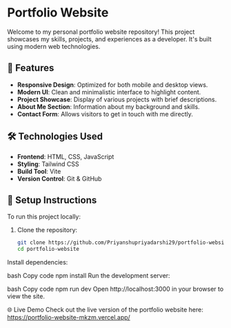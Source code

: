 # Portfolio Website

Welcome to my personal portfolio website repository! This project showcases my skills, projects, and experiences as a developer. It's built using modern web technologies.

## 🚀 Features

- **Responsive Design**: Optimized for both mobile and desktop views.
- **Modern UI**: Clean and minimalistic interface to highlight content.
- **Project Showcase**: Display of various projects with brief descriptions.
- **About Me Section**: Information about my background and skills.
- **Contact Form**: Allows visitors to get in touch with me directly.

## 🛠️ Technologies Used

- **Frontend**: HTML, CSS, JavaScript
- **Styling**: Tailwind CSS
- **Build Tool**: Vite
- **Version Control**: Git & GitHub



## 🔧 Setup Instructions

To run this project locally:

1. Clone the repository:

   ```bash
   git clone https://github.com/Priyanshupriyadarshi29/portfolio-website.git
   cd portfolio-website
Install dependencies:

bash
Copy code
npm install
Run the development server:

bash
Copy code
npm run dev
Open http://localhost:3000 in your browser to view the site.

🌐 Live Demo
Check out the live version of the portfolio website here: https://portfolio-website-mkzm.vercel.app/

